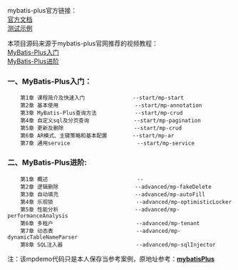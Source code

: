 mybatis-plus官方链接：  
[官方文档](https://mybatis.plus/guide/)  
[测试示例](https://gitee.com/baomidou/mybatis-plus-samples)  

本项目源码来源于mybatis-plus官网推荐的视频教程：  
[MyBatis-Plus入门](https://www.imooc.com/learn/1130)  
[MyBatis-Plus进阶](https://www.imooc.com/learn/1171)  

### 一、MyBatis-Plus入门：

```
    第1章 课程简介及快速入门               --start/mp-start  
    第2章 基本使用                        --start/mp-annotation  
    第3章 MyBatis-Plus查询方法            --start/mp-crud            
    第4章 自定义sql及分页查询              --start/mp-pagination                                
    第5章 更新及删除                      --start/mp-crud  
    第6章 AR模式、主键策略和基本配置        --start/mp-ar  
    第7章 通用service                     --start/mp-service  
```

### 二、MyBatis-Plus进阶:

```
    第1章 概述                            --    
    第2章 逻辑删除                        --advanced/mp-fakeDelete
    第3章 自动填充                        --advanced/mp-autoFill
    第4章 乐观锁                          --advanced/mp-optimisticLocker
    第5章 性能分析                        --advanced/mp-performanceAnalysis
    第6章 多租户                          --advanced/mp-tenant
    第7章 动态表                          --advanced/mp-dynamicTableNameParser
    第8章 SQL注入器                       --advanced/mp-sqlInjector
```

注：该mpdemo代码只是本人保存当参考案例，原地址参考：[**mybatisPlus**](https://github.com/dongshaofei666/mybatisPlus)  